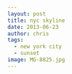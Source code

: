 ```yaml
---
layout: post
title: nyc skyline
date: 2013-06-23
author: chris
tags:
  - new york city
  - sunset
image: MG-8825.jpg
---
```

